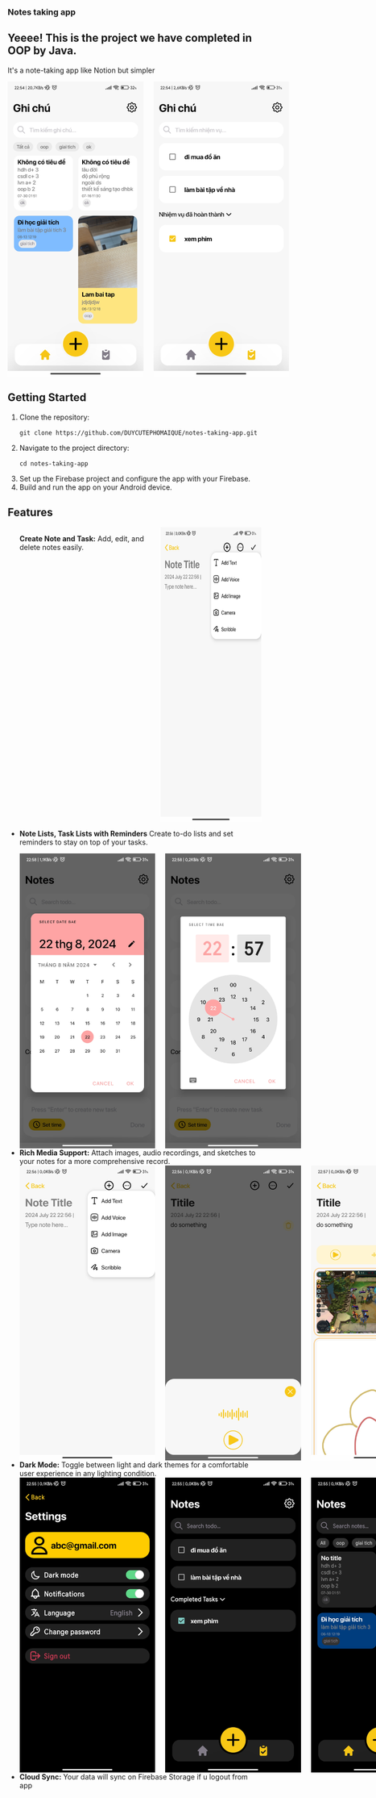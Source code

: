 ### Notes taking app

## Yeeee! This is the project we have completed in OOP by Java.
It's a note-taking app like Notion but simpler

<div style="display: flex; flex-direction: row; gap: 20px">
  <img src="app/src/main/assets/Screenshot_2024-08-22-22-54-06-032_com.example.notestakingapp.jpg" alt="Your descriptive text here" width="270" height="585">
  <img src="app/src/main/assets/Screenshot_2024-08-22-22-54-33-361_com.example.notestakingapp.jpg" width="270" height="585">
</div>

<h2>Getting Started</h2>
<ol>
  <li>Clone the repository:
    <pre><code>git clone https://github.com/DUYCUTEPHOMAIQUE/notes-taking-app.git</code></pre>
  </li>
  <li>Navigate to the project directory:
    <pre><code>cd notes-taking-app</code></pre>
  </li>
  <li>Set up the Firebase project and configure the app with your Firebase.</li>
  <li>Build and run the app on your Android device.</li>
</ol>

<h2>Features</h2>
<ul>
  <li style="display:flex; flex-direction: row">
   <p><strong>Create Note and Task:</strong> Add, edit, and delete notes easily.</p>
   <div style="display: flex; flex-direction: row; gap: 20px;">
    <img  src="app/src/main/assets/Screenshot_2024-08-22-22-56-24-262_com.example.notestakingapp.jpg" alt="Your descriptive text here" width="270" height="585">
   </div>
  </li>
  <li>
   <p><strong>Note Lists, Task Lists with Reminders</strong> Create to-do lists and set reminders to stay on top of your tasks. </p>
   <div style="display: flex; flex-direction: row; gap: 20px;">
    <img  src="app/src/main/assets/Screenshot_2024-08-22-22-58-03-872_com.example.notestakingapp.jpg" alt="Your descriptive text here" width="270" height="585">
    <img  src="app/src/main/assets/Screenshot_2024-08-22-22-58-07-598_com.example.notestakingapp.jpg" alt="Your descriptive text here" width="270" height="585">
   </div>
  </li>
  <li><strong>Rich Media Support:</strong> Attach images, audio recordings, and sketches to your notes for a more comprehensive record.
   <div style="display: flex; flex-direction: row; gap: 20px;">
    <img  src="app/src/main/assets/Screenshot_2024-08-22-22-56-24-262_com.example.notestakingapp.jpg" alt="Your descriptive text here" width="270" height="585">
    <img  src="app/src/main/assets/Screenshot_2024-08-22-22-56-44-289_com.example.notestakingapp.jpg" alt="Your descriptive text here" width="270" height="585">
    <img  src="app/src/main/assets/Screenshot_2024-08-22-22-57-33-859_com.example.notestakingapp.jpg" alt="Your descriptive text here" width="270" height="585">
    <img  src="app/src/main/assets/Screenshot_2024-08-22-22-57-20-549_com.example.notestakingapp.jpg" alt="Your descriptive text here" width="270" height="585">
   </div>
  </li>
  <li><strong>Dark Mode:</strong> Toggle between light and dark themes for a comfortable user experience in any lighting condition.
  <div style="display: flex; flex-direction: row; gap: 20px;">
    <img  src="app/src/main/assets/Screenshot_2024-08-22-22-55-19-619_com.example.notestakingapp.jpg" alt="Your descriptive text here" width="270" height="585">
    <img  src="app/src/main/assets/Screenshot_2024-08-22-22-55-23-471_com.example.notestakingapp.jpg" alt="Your descriptive text here" width="270" height="585">
    <img  src="app/src/main/assets/Screenshot_2024-08-22-22-55-27-038_com.example.notestakingapp.jpg" alt="Your descriptive text here" width="270" height="585">
   </div>
  </li>
  <li><strong>Cloud Sync:</strong> Your data will sync on Firebase Storage if u logout from app</li>
</ul>
